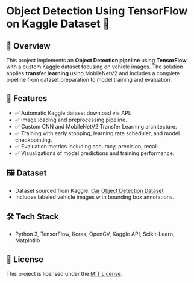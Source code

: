 # Object Detection Using TensorFlow on Kaggle Dataset 🚗

## 📌 Overview
This project implements an **Object Detection pipeline** using **TensorFlow** with a custom Kaggle dataset focusing on vehicle images. The solution applies **transfer learning** using MobileNetV2 and includes a complete pipeline from dataset preparation to model training and evaluation.

## 🚀 Features
- ✅ Automatic Kaggle dataset download via API.
- ✅ Image loading and preprocessing pipeline.
- ✅ Custom CNN and MobileNetV2 Transfer Learning architecture.
- ✅ Training with early stopping, learning rate scheduler, and model checkpointing.
- ✅ Evaluation metrics including accuracy, precision, recall.
- ✅ Visualizations of model predictions and training performance.

## 🖼️ Dataset
- Dataset sourced from Kaggle: [Car Object Detection Dataset](https://www.kaggle.com/datasets/sshikamaru/car-object-detection)
- Includes labeled vehicle images with bounding box annotations.

## 🛠️ Tech Stack
- Python 3, TensorFlow, Keras, OpenCV, Kaggle API, Scikit-Learn, Matplotlib
## 📜 License
This project is licensed under the [MIT License](./LICENSE).
